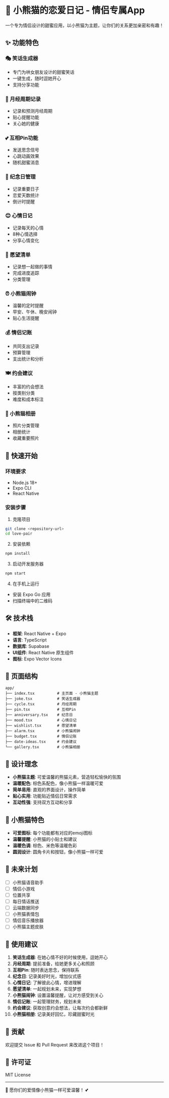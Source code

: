 # 🐼 小熊猫的恋爱日记 - 情侣专属App

一个专为情侣设计的甜蜜应用，以小熊猫为主题，让你们的关系更加亲密和有趣！

## ✨ 功能特色

### 🎭 笑话生成器
- 专门为哄女朋友设计的甜蜜笑话
- 一键生成，随时逗她开心
- 支持分享功能

### 📅 月经周期记录
- 记录和预测月经周期
- 贴心提醒功能
- 关心她的健康

### 💕 互相Pin功能
- 发送思念信号
- 心跳动画效果
- 随机甜蜜消息

### 🎉 纪念日管理
- 记录重要日子
- 恋爱天数统计
- 倒计时提醒

### 😊 心情日记
- 记录每天的心情
- 8种心情选择
- 分享心情变化

### 📝 愿望清单
- 记录想一起做的事情
- 完成进度追踪
- 分类管理

### ⏰ 小熊猫闹钟
- 温馨的定时提醒
- 早安、午休、晚安闹钟
- 贴心生活提醒

### 💰 情侣记账
- 共同支出记录
- 预算管理
- 支出统计和分析

### 🍽️ 约会建议
- 丰富的约会想法
- 按类别分类
- 难度和成本标注

### 📸 小熊猫相册
- 照片分类管理
- 相册统计
- 收藏重要照片

## 🚀 快速开始

### 环境要求
- Node.js 18+
- Expo CLI
- React Native

### 安装步骤

1. 克隆项目
```bash
git clone <repository-url>
cd love-pair
```

2. 安装依赖
```bash
npm install
```

3. 启动开发服务器
```bash
npm start
```

4. 在手机上运行
- 安装 Expo Go 应用
- 扫描终端中的二维码

## 🛠️ 技术栈

- **框架**: React Native + Expo
- **语言**: TypeScript
- **数据库**: Supabase
- **UI组件**: React Native 原生组件
- **图标**: Expo Vector Icons

## 📱 页面结构

```
app/
├── index.tsx          # 主页面 - 小熊猫主题
├── joke.tsx           # 笑话生成器
├── cycle.tsx          # 月经周期
├── pin.tsx            # 互相Pin
├── anniversary.tsx    # 纪念日
├── mood.tsx           # 心情日记
├── wishlist.tsx       # 愿望清单
├── alarm.tsx          # 小熊猫闹钟
├── budget.tsx         # 情侣记账
├── date-ideas.tsx     # 约会建议
└── gallery.tsx        # 小熊猫相册
```

## 🎨 设计理念

- **小熊猫主题**: 可爱温馨的熊猫元素，营造轻松愉快的氛围
- **温暖配色**: 棕色系配色，像小熊猫一样温暖可爱
- **简单易用**: 直观的界面设计，操作简单
- **贴心实用**: 功能贴近情侣日常需求
- **互动性强**: 支持双方互动和分享

## 🐼 小熊猫特色

- **可爱图标**: 每个功能都有对应的emoji图标
- **温馨提醒**: 小熊猫的小贴士和建议
- **温暖色调**: 棕色、米色等温暖色彩
- **圆润设计**: 圆角卡片和按钮，像小熊猫一样可爱

## 🔮 未来计划

- [ ] 小熊猫语音助手
- [ ] 情侣小游戏
- [ ] 位置共享
- [ ] 每日情话推送
- [ ] 云端数据同步
- [ ] 小熊猫表情包
- [ ] 情侣音乐播放器
- [ ] 小熊猫主题皮肤

## 💝 使用建议

1. **笑话生成器**: 在她心情不好的时候使用，逗她开心
2. **月经周期**: 提前准备，给她更多关心和照顾
3. **互相Pin**: 随时表达思念，保持联系
4. **纪念日**: 记录美好时光，增加仪式感
5. **心情日记**: 了解彼此心情，增进理解
6. **愿望清单**: 一起规划未来，实现梦想
7. **小熊猫闹钟**: 设置温馨提醒，让对方感受到关心
8. **情侣记账**: 一起管理财务，规划未来
9. **约会建议**: 获取创意约会想法，让每次约会都新鲜
10. **小熊猫相册**: 记录美好回忆，珍藏甜蜜时光

## 🤝 贡献

欢迎提交 Issue 和 Pull Request 来改进这个项目！

## 📄 许可证

MIT License

---

🐼 愿你们的爱情像小熊猫一样可爱温馨！ 💕
